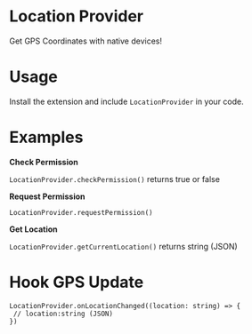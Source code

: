 # Location Provider

Get GPS Coordinates with native devices!

# Usage

Install the extension and include `LocationProvider` in your code.

# Examples

**Check Permission**

`LocationProvider.checkPermission()`
returns true or false

**Request Permission**

`LocationProvider.requestPermission()`

**Get Location**

`LocationProvider.getCurrentLocation()`
returns string (JSON)

# Hook GPS Update

```
LocationProvider.onLocationChanged((location: string) => {
 // location:string (JSON)
})
```

